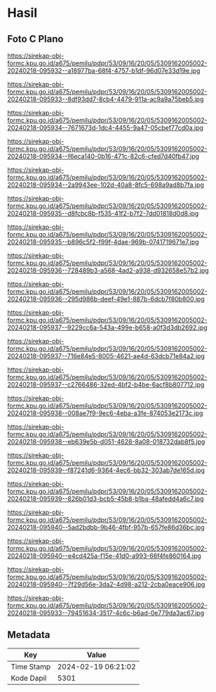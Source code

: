 # Hasil

## Foto C Plano

https://sirekap-obj-formc.kpu.go.id/a675/pemilu/pdpr/53/09/16/20/05/5309162005002-20240218-095932--a18977ba-68f4-4757-b1df-96d07e33d19e.jpg

https://sirekap-obj-formc.kpu.go.id/a675/pemilu/pdpr/53/09/16/20/05/5309162005002-20240218-095933--8df93dd7-8cb4-4479-911a-ac9a9a75beb5.jpg

https://sirekap-obj-formc.kpu.go.id/a675/pemilu/pdpr/53/09/16/20/05/5309162005002-20240218-095934--7671673d-1dc4-4455-9a47-05cbef77cd0a.jpg

https://sirekap-obj-formc.kpu.go.id/a675/pemilu/pdpr/53/09/16/20/05/5309162005002-20240218-095934--f6eca140-0b16-471c-82c6-cfed7d40fb47.jpg

https://sirekap-obj-formc.kpu.go.id/a675/pemilu/pdpr/53/09/16/20/05/5309162005002-20240218-095934--2a9943ee-102d-40a8-8fc5-698a9ad8b7fa.jpg

https://sirekap-obj-formc.kpu.go.id/a675/pemilu/pdpr/53/09/16/20/05/5309162005002-20240218-095935--d8fcbc8b-f535-41f2-b7f2-7dd01818d0d8.jpg

https://sirekap-obj-formc.kpu.go.id/a675/pemilu/pdpr/53/09/16/20/05/5309162005002-20240218-095935--b896c5f2-f99f-4dae-969b-0741719671e7.jpg

https://sirekap-obj-formc.kpu.go.id/a675/pemilu/pdpr/53/09/16/20/05/5309162005002-20240218-095936--728489b3-a568-4ad2-a938-d932658e57b2.jpg

https://sirekap-obj-formc.kpu.go.id/a675/pemilu/pdpr/53/09/16/20/05/5309162005002-20240218-095936--295d986b-deef-49e1-887b-6dcb7f80b800.jpg

https://sirekap-obj-formc.kpu.go.id/a675/pemilu/pdpr/53/09/16/20/05/5309162005002-20240218-095937--9229cc6a-543a-499e-b658-a0f3d3db2692.jpg

https://sirekap-obj-formc.kpu.go.id/a675/pemilu/pdpr/53/09/16/20/05/5309162005002-20240218-095937--716e84e5-8005-4621-ae4d-63dcb71e84a2.jpg

https://sirekap-obj-formc.kpu.go.id/a675/pemilu/pdpr/53/09/16/20/05/5309162005002-20240218-095937--c2766486-32ed-4bf2-b4be-6acf8b807712.jpg

https://sirekap-obj-formc.kpu.go.id/a675/pemilu/pdpr/53/09/16/20/05/5309162005002-20240218-095938--008ae7f9-9ec6-4eba-a3fe-874053e2173c.jpg

https://sirekap-obj-formc.kpu.go.id/a675/pemilu/pdpr/53/09/16/20/05/5309162005002-20240218-095938--eb639e5b-d051-4628-8a08-018732dab8f5.jpg

https://sirekap-obj-formc.kpu.go.id/a675/pemilu/pdpr/53/09/16/20/05/5309162005002-20240218-095939--f87241d6-9364-4ec6-bb32-303ab7de165d.jpg

https://sirekap-obj-formc.kpu.go.id/a675/pemilu/pdpr/53/09/16/20/05/5309162005002-20240218-095939--826b01d3-bcb5-45b8-b1ba-48afedd4a6c7.jpg

https://sirekap-obj-formc.kpu.go.id/a675/pemilu/pdpr/53/09/16/20/05/5309162005002-20240218-095940--5ad2bdbb-9b46-4fbf-957b-657fe86d36bc.jpg

https://sirekap-obj-formc.kpu.go.id/a675/pemilu/pdpr/53/09/16/20/05/5309162005002-20240218-095940--e4cd425a-f15e-41d0-a993-66f4fe860164.jpg

https://sirekap-obj-formc.kpu.go.id/a675/pemilu/pdpr/53/09/16/20/05/5309162005002-20240218-095940--7f29d56e-3da2-4d98-a212-2cba0eace906.jpg

https://sirekap-obj-formc.kpu.go.id/a675/pemilu/pdpr/53/09/16/20/05/5309162005002-20240218-095933--79451634-3517-4c6c-b6ad-0e779da3ac67.jpg


## Metadata

| Key        | Value               |
| ---------- | ------------------- |
| Time Stamp | 2024-02-19 06:21:02 |
| Kode Dapil | 5301                |



